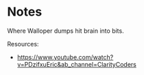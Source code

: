 # Notes
Where Walloper dumps hit brain into bits.

Resources:
* https://www.youtube.com/watch?v=PDzifxuEric&ab_channel=ClarityCoders